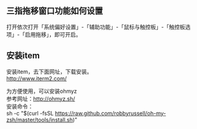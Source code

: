 

三指拖移窗口功能如何设置
-----------------
打开依次打开「系统偏好设置」-「辅助功能」-「鼠标与触控板」-「触控板选项」-「启用拖移」，即可开启。


安装item
-----------------
安装item，去下面网址，下载安装。  
http://www.iterm2.com/  

为方便使用，可以安装ohmyz  
参考网址：http://ohmyz.sh/  
安装命令：  
sh -c "$(curl -fsSL https://raw.github.com/robbyrussell/oh-my-zsh/master/tools/install.sh)"


